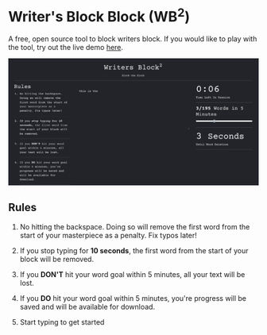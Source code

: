 
# Writer's Block Block (WB<sup>2</sup>)
A free, open source tool to block writers block.
If you would like to play with the tool, try out the live demo [here](https://google.com).

![screen-gif](./demo.gif)

## Rules

1. No hitting the backspace. Doing so will remove the first word from the start of your masterpiece as a penalty. Fix typos later!
   
2. If you stop typing for **10 seconds**, the first word from the start of your block will be removed.

3. If you **DON'T** hit your word goal within 5 minutes, all your text will be lost.

4. If you **DO** hit your word goal within 5 minutes, you're progress will be saved and will be available for download.

5. Start typing to get started